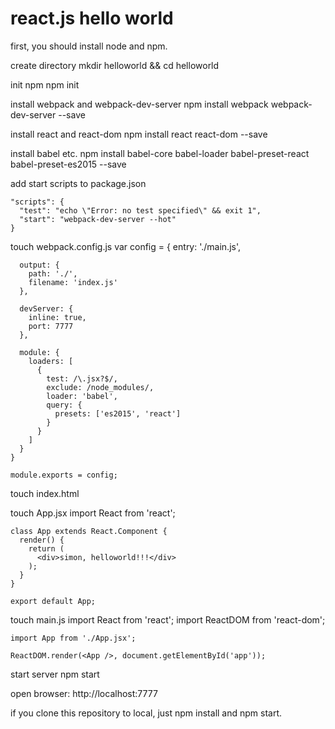 # react.js hello world
first, you should install node and npm.

create directory
mkdir helloworld && cd helloworld

init npm
npm init

install webpack and webpack-dev-server
npm install webpack webpack-dev-server --save

install react and react-dom
npm install react react-dom --save

install babel etc.
npm install babel-core babel-loader babel-preset-react babel-preset-es2015 --save

add start scripts to package.json

    "scripts": {
      "test": "echo \"Error: no test specified\" && exit 1",
      "start": "webpack-dev-server --hot"
    }
touch webpack.config.js
    var config = {
      entry: './main.js',

      output: {
        path: './',
        filename: 'index.js'
      },

      devServer: {
        inline: true,
        port: 7777
      },

      module: {
        loaders: [
          {
            test: /\.jsx?$/,
            exclude: /node_modules/,
            loader: 'babel',
            query: {
              presets: ['es2015', 'react']
            }
          }
        ]
      }
    }

    module.exports = config;
touch index.html
    <!DOCTYPE html>
    <html>
      <head>
        <meta charset="utf-8">
        <title>react helloworld</title>
      </head>
      <body>
        <div id="app"></div>
        <script src="index.js" charset="utf-8"></script>
      </body>
    </html>
touch App.jsx
    import React from 'react';

    class App extends React.Component {
      render() {
        return (
          <div>simon, helloworld!!!</div>
        );
      }
    }

    export default App;
touch main.js
    import React from 'react';
    import ReactDOM from 'react-dom';

    import App from './App.jsx';

    ReactDOM.render(<App />, document.getElementById('app'));
start server
npm start

open browser: http://localhost:7777

if you clone this repository to local, just npm install and npm start.

